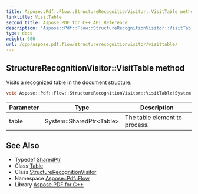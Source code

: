 ```yaml
---
title: Aspose::Pdf::Flow::StructureRecognitionVisitor::VisitTable method
linktitle: VisitTable
second_title: Aspose.PDF for C++ API Reference
description: 'Aspose::Pdf::Flow::StructureRecognitionVisitor::VisitTable method. Visits a recognized table in the document structure in C++.'
type: docs
weight: 600
url: /cpp/aspose.pdf.flow/structurerecognitionvisitor/visittable/
---
```

## StructureRecognitionVisitor::VisitTable method


Visits a recognized table in the document structure.

```cpp
void Aspose::Pdf::Flow::StructureRecognitionVisitor::VisitTable(System::SharedPtr<Table> table) override
```


| Parameter | Type | Description |
| --- | --- | --- |
| table | System::SharedPtr\<Table\> | The table element to process. |

## See Also

* Typedef [SharedPtr](../../../system/sharedptr/)
* Class [Table](../../../aspose.pdf/table/)
* Class [StructureRecognitionVisitor](../)
* Namespace [Aspose::Pdf::Flow](../../)
* Library [Aspose.PDF for C++](../../../)
